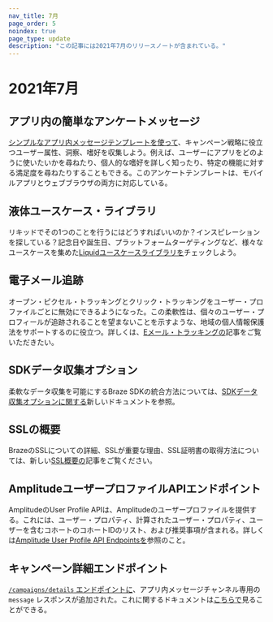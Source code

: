 ```yaml
--- 
nav_title: 7月
page_order: 5
noindex: true
page_type: update
description: "この記事には2021年7月のリリースノートが含まれている。"
---
```


# 2021年7月

## アプリ内の簡単なアンケートメッセージ

[シンプルなアプリ内メッセージテンプレートを使って]({{site.baseurl}}/user_guide/message_building_by_channel/in-app_messages/templates/simple_survey/)、キャンペーン戦略に役立つユーザー属性、洞察、嗜好を収集しよう。例えば、ユーザーにアプリをどのように使いたいかを尋ねたり、個人的な嗜好を詳しく知ったり、特定の機能に対する満足度を尋ねたりすることもできる。このアンケートテンプレートは、モバイルアプリとウェブブラウザの両方に対応している。

## 液体ユースケース・ライブラリ

リキッドでその1つのことを行うにはどうすればいいのか？インスピレーションを探している？記念日や誕生日、プラットフォームターゲティングなど、様々なユースケースを集めた[Liquidユースケースライブラリを]({{site.baseurl}}/user_guide/personalization_and_dynamic_content/liquid/liquid_use_cases/)チェックしよう。

## 電子メール追跡

オープン・ピクセル・トラッキングとクリック・トラッキングをユーザー・プロファイルごとに無効にできるようになった。この柔軟性は、個々のユーザー・プロフィールが追跡されることを望まないことを示すような、地域の個人情報保護法をサポートするのに役立つ。詳しくは、[Eメール・トラッキングの]({{site.baseurl}}/user_guide/data_and_analytics/tracking/email_tracking/)記事をご覧いただきたい。

## SDKデータ収集オプション

柔軟なデータ収集を可能にするBraze SDKの統合方法については、[SDKデータ収集オプションに関する]({{site.baseurl}}/user_guide/data_and_analytics/user_data_collection/sdk_data_collection/)新しいドキュメントを参照。

## SSLの概要

BrazeのSSLについての詳細、SSLが重要な理由、SSL証明書の取得方法については、新しい[SSL概要の]({{site.baseurl}}/user_guide/message_building_by_channel/email/email_setup/ssl/)記事をご覧ください。

## AmplitudeユーザープロファイルAPIエンドポイント

AmplitudeのUser Profile APIは、Amplitudeのユーザープロファイルを提供する。これには、ユーザー・プロパティ、計算されたユーザー・プロパティ、ユーザーを含むコホートのコホートIDのリスト、および推奨事項が含まれる。詳しくは[Amplitude User Profile API Endpointsを]({{site.baseurl}}/partners/data_and_infrastructure_agility/analytics/amplitude/amplitude_user_profile_api/)参照のこと。

## キャンペーン詳細エンドポイント 

[`/campaigns/details` エンドポイントに]({{site.baseurl}}/api/endpoints/export/campaigns/get_campaign_details/)、アプリ内メッセージチャンネル専用の`message` レスポンスが追加された。これに関するドキュメントは[こちらで]({{site.baseurl}}/api/endpoints/export/campaigns/get_campaign_details/#messages)見ることができる。